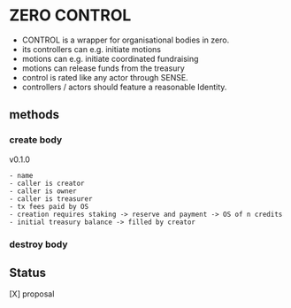 # ZERO CONTROL

- CONTROL is a wrapper for organisational bodies in zero.
- its controllers can e.g. initiate motions
- motions can e.g. initiate coordinated fundraising
- motions can release funds from the treasury
- control is rated like any actor through SENSE.
- controllers / actors should feature a reasonable Identity.

## methods

### create body

v0.1.0

	- name
	- caller is creator
	- caller is owner
	- caller is treasurer
	- tx fees paid by OS
	- creation requires staking -> reserve and payment -> OS of n credits
	- initial treasury balance -> filled by creator

### destroy body

## Status

[X] proposal